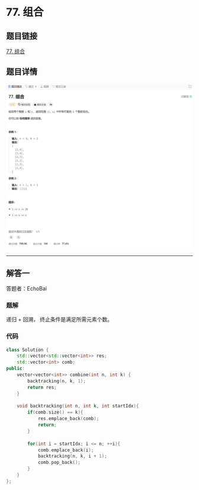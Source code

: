 # 77. 组合
## 题目链接  
[77. 组合](https://leetcode.cn/problems/combinations/description/)
## 题目详情
![题目图片](Img/77.png)

***
## 解答一
答题者：EchoBai

### 题解
递归 + 回溯， 终止条件是满足所需元素个数。

### 代码
``` cpp
class Solution {
    std::vector<std::vector<int>> res;
    std::vector<int> comb;
public:
    vector<vector<int>> combine(int n, int k) {
        backtracking(n, k, 1);
        return res;
    }
    
    void backtracking(int n, int k, int startIdx){
        if(comb.size() == k){
            res.emplace_back(comb);
            return;
        }

        for(int i = startIdx; i <= n; ++i){
            comb.emplace_back(i);
            backtracking(n, k, i + 1);
            comb.pop_back();
        }
    }
};
```

